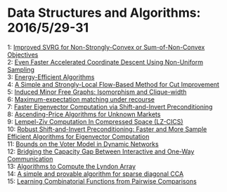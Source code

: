 # Data Structures and Algorithms: 2016/5/29-31  
1: [Improved SVRG for Non-Strongly-Convex or Sum-of-Non-Convex Objectives](https://doi.org/10.48550/arXiv.1506.01972)  
2: [Even Faster Accelerated Coordinate Descent Using Non-Uniform Sampling](https://doi.org/10.48550/arXiv.1512.09103)  
3: [Energy-Efficient Algorithms](https://doi.org/10.48550/arXiv.1605.08448)  
4: [A Simple and Strongly-Local Flow-Based Method for Cut Improvement](https://doi.org/10.48550/arXiv.1605.08490)  
5: [Induced Minor Free Graphs: Isomorphism and Clique-width](https://doi.org/10.48550/arXiv.1605.08540)  
6: [Maximum-expectation matching under recourse](https://doi.org/10.48550/arXiv.1605.08616)  
7: [Faster Eigenvector Computation via Shift-and-Invert Preconditioning](https://doi.org/10.48550/arXiv.1605.08754)  
8: [Ascending-Price Algorithms for Unknown Markets](https://doi.org/10.48550/arXiv.1507.04925)  
9: [Lempel-Ziv Computation In Compressed Space (LZ-CICS)](https://doi.org/10.48550/arXiv.1510.02882)  
10: [Robust Shift-and-Invert Preconditioning: Faster and More Sample  Efficient Algorithms for Eigenvector Computation](https://doi.org/10.48550/arXiv.1510.08896)  
11: [Bounds on the Voter Model in Dynamic Networks](https://doi.org/10.48550/arXiv.1603.01895)  
12: [Bridging the Capacity Gap Between Interactive and One-Way Communication](https://doi.org/10.48550/arXiv.1605.08792)  
13: [Algorithms to Compute the Lyndon Array](https://doi.org/10.48550/arXiv.1605.08935)  
14: [A simple and provable algorithm for sparse diagonal CCA](https://doi.org/10.48550/arXiv.1605.08961)  
15: [Learning Combinatorial Functions from Pairwise Comparisons](https://doi.org/10.48550/arXiv.1605.09227)  